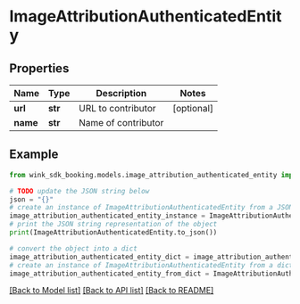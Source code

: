 # ImageAttributionAuthenticatedEntity


## Properties

Name | Type | Description | Notes
------------ | ------------- | ------------- | -------------
**url** | **str** | URL to contributor | [optional] 
**name** | **str** | Name of contributor | 

## Example

```python
from wink_sdk_booking.models.image_attribution_authenticated_entity import ImageAttributionAuthenticatedEntity

# TODO update the JSON string below
json = "{}"
# create an instance of ImageAttributionAuthenticatedEntity from a JSON string
image_attribution_authenticated_entity_instance = ImageAttributionAuthenticatedEntity.from_json(json)
# print the JSON string representation of the object
print(ImageAttributionAuthenticatedEntity.to_json())

# convert the object into a dict
image_attribution_authenticated_entity_dict = image_attribution_authenticated_entity_instance.to_dict()
# create an instance of ImageAttributionAuthenticatedEntity from a dict
image_attribution_authenticated_entity_from_dict = ImageAttributionAuthenticatedEntity.from_dict(image_attribution_authenticated_entity_dict)
```
[[Back to Model list]](../README.md#documentation-for-models) [[Back to API list]](../README.md#documentation-for-api-endpoints) [[Back to README]](../README.md)


